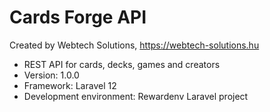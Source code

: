 # Cards Forge API

Created by Webtech Solutions, https://webtech-solutions.hu

 - REST API for cards, decks, games and creators
 - Version: 1.0.0
 - Framework: Laravel 12
 - Development environment: Rewardenv Laravel project


